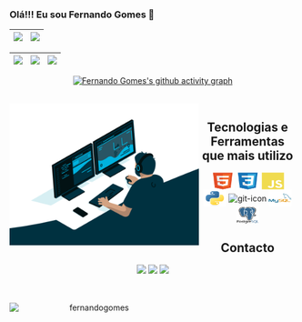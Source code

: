 ### Olá!!! Eu sou Fernando Gomes 👋
<!--
 <div>
  <a href="https://github.com/fernandogomesfg/">
  <img height="180em" src="https://github-readme-stats.vercel.app/api?username=fernandogomesfg&show_icons=true&theme=dark&include_all_commits=true&count_private=true"/>
  <img align="right" height="180em" src="https://github-readme-stats.vercel.app/api/top-langs/?username=fernandogomesfg&layout=compact&langs_count=7&theme=dark"/>
</div>
   -->

| ![](http://github-profile-summary-cards.vercel.app/api/cards/profile-details?username=fernandogomesfg&theme=nord_dark) | ![](https://github-readme-streak-stats.herokuapp.com/?user=fernandogomesfg&hide_border=true&date_format=M%20j%5B%2C%20Y%5D&background=2D3742&stroke=2D3742&ring=6bbbca&fire=6bbbca&currStreakNum=fff&sideNums=6bbbca&currStreakLabel=6bbbca&sideLabels=fff&dates=fff) |
| :-: | :-: |

| ![](http://github-profile-summary-cards.vercel.app/api/cards/stats?username=fernandogomesfg&theme=nord_dark) | ![](http://github-profile-summary-cards.vercel.app/api/cards/repos-per-language?username=fernandogomesfg&hide=Html&theme=nord_dark) | ![](http://github-profile-summary-cards.vercel.app/api/cards/most-commit-language?username=fernandogomesfg&theme=nord_dark) |
| :-: | :-: | :-: |


<div align="center">

[![Fernando Gomes's github activity graph](https://github-readme-activity-graph.vercel.app/graph?username=fernandogomesfg&bg_color=2E3440&color=ECEFF4&line=6474B9&point=88C0D0&area=true&hide_border=false)](https://github.com/fernandogomesfg)

</div>
 
 <div  align="center">
  <div style="display: inline_block"><br>
    <a href="https://fernandogomesfg.github.io/" target="_blank"> <img align="left" height="250" alt="coding-time" src="code.gif"></a>
    <h2 align="center">Tecnologias e Ferramentas que mais utilizo</h2>
    <img align="center" height="30" width="40" alt="html-icon" src="https://raw.githubusercontent.com/devicons/devicon/master/icons/html5/html5-original.svg">
    <img align="center" height="30" width="40" alt="css-icon" src="https://raw.githubusercontent.com/devicons/devicon/master/icons/css3/css3-original.svg">
    <img align="center" height="30" width="40" alt="js-icon"  src="https://raw.githubusercontent.com/devicons/devicon/master/icons/javascript/javascript-plain.svg">
    <img align="center" height="30" width="40" alt="python-icon" src="https://raw.githubusercontent.com/devicons/devicon/master/icons/python/python-original.svg">
   <img align="center" height="30" width="40" alt="git-icon" src="https://www.vectorlogo.zone/logos/git-scm/git-scm-icon.svg">
    <img align="center" height="30" width="40" alt="mysql-icon" src="https://raw.githubusercontent.com/devicons/devicon/master/icons/mysql/mysql-original-wordmark.svg">
   <img align="center" height="30" width="40" alt="postgresql" src="https://raw.githubusercontent.com/devicons/devicon/master/icons/postgresql/postgresql-original-wordmark.svg"/> </a>
   <!-- <img align="center" height="30" width="40" alt="react-icon" src="https://raw.githubusercontent.com/devicons/devicon/master/icons/react/react-original.svg"> -->
   <!-- <img align="center" height="30" width="40" alt="nodejs-icon" src="https://raw.githubusercontent.com/devicons/devicon/master/icons/nodejs/nodejs-original.svg"> -->
    
   
   </div>
  
  <!-- <img align="center" height="30" width="40" alt=mysql-icon" src=""> -->

  <h2 align="center">Contacto</h2>
   <div> 

  <a href="https://www.instagram.com/fernandogomesfg0/" target="_blank"><img src="https://img.shields.io/badge/-Instagram-%23E4405F?style=for-the-badge&logo=instagram&logoColor=white" target="_blank"></a>
  <a href = "mailto:fernandogomesbernardo@gmail.com"><img src="https://img.shields.io/badge/-Gmail-%23333?style=for-the-badge&logo=gmail&logoColor=white" target="_blank"></a>
  <a href="https://www.linkedin.com/in/fernandogomesfg/" target="_blank"><img src="https://img.shields.io/badge/-LinkedIn-%230077B5?style=for-the-badge&logo=linkedin&logoColor=white" target="_blank"></a> 
  
</div>
 
</div>
<br><br>
<div style="text-align: right;">
<a href="https://www.buymeacoffee.com/fernandogomes"> <img align="left" src="https://cdn.buymeacoffee.com/buttons/v2/default-yellow.png" height="50" width="210" alt="fernandogomes" /></a>
</div>


 

 

 
 

 


<!--
**Fernando-Gomes-FG/Fernando-Gomes-FG** is a ✨ _special_ ✨ repository because its `README.md` (this file) appears on your GitHub profile.

Here are some ideas to get you started:

- 🔭 I’m currently working on ...
- 🌱 I’m currently learning ...
- 👯 I’m looking to collaborate on ...
- 🤔 I’m looking for help with ...
- 💬 Ask me about ...
- 📫 How to reach me: ...
- 😄 Pronouns: ...
- ⚡ Fun fact: ...
-->

